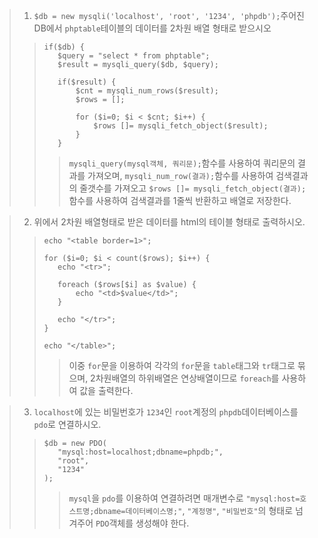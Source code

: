 >1. `$db = new mysqli('localhost', 'root', '1234', 'phpdb');`주어진 DB에서 `phptable`테이블의 데이터를 2차원 배열 형태로 받으시오
>> ```
>>if($db) {
>>    $query = "select * from phptable";
>>    $result = mysqli_query($db, $query);
>>    
>>    if($result) {
>>        $cnt = mysqli_num_rows($result);
>>        $rows = [];
>>
>>        for ($i=0; $i < $cnt; $i++) {
>>            $rows []= mysqli_fetch_object($result);
>>        }
>>    }
>>```
>>>`mysqli_query(mysql객체, 쿼리문);`함수를 사용하여 쿼리문의 결과를 가져오며, `mysqli_num_row(결과);`함수를 사용하여 검색결과의 줄갯수를 가져오고 `$rows []= mysqli_fetch_object(결과);`함수를 사용하여 검색결과를 1줄씩 반환하고 배열로 저장한다.

>2. 위에서 2차원 배열형태로 받은 데이터를 html의 테이블 형태로 출력하시오.
>>```
>>echo "<table border=1>";
>>
>>for ($i=0; $i < count($rows); $i++) { 
>>    echo "<tr>";
>>
>>    foreach ($rows[$i] as $value) {
>>        echo "<td>$value</td>";
>>    }
>>
>>    echo "</tr>";
>>}
>>
>>echo "</table>";
>>```
>>>이중 `for`문을 이용하여 각각의 `for`문을 `table`태그와 `tr`태그로 묶으며, 2차원배열의 하위배열은 연상배열이므로 `foreach`를 사용하여 값을 출력한다.

>3. `localhost`에 있는 비밀번호가 `1234`인 `root`계정의 `phpdb`데이터베이스를 `pdo`로 연결하시오.
>>```
>>$db = new PDO(
>>    "mysql:host=localhost;dbname=phpdb;", 
>>    "root",
>>    "1234"
>>);
>>```
>>>`mysql`을 `pdo`를 이용하여 연결하려면 매개변수로 `"mysql:host=호스트명;dbname=데이터베이스명;"`, `"계정명"`, `"비밀번호"`의 형태로 넘겨주어 `PDO`객체를 생성해야 한다.
